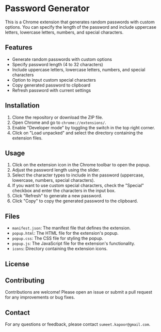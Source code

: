 # Password Generator

This is a Chrome extension that generates random passwords with custom options. You can specify the length of the password and include uppercase letters, lowercase letters, numbers, and special characters.

## Features

- Generate random passwords with custom options
- Specify password length (4 to 32 characters)
- Include uppercase letters, lowercase letters, numbers, and special characters
- Option to input custom special characters
- Copy generated password to clipboard
- Refresh password with current settings

## Installation

1. Clone the repository or download the ZIP file.
2. Open Chrome and go to `chrome://extensions/`.
3. Enable "Developer mode" by toggling the switch in the top right corner.
4. Click on "Load unpacked" and select the directory containing the extension files.

## Usage

1. Click on the extension icon in the Chrome toolbar to open the popup.
2. Adjust the password length using the slider.
3. Select the character types to include in the password (uppercase, lowercase, numbers, special characters).
4. If you want to use custom special characters, check the "Special" checkbox and enter the characters in the input box.
5. Click "Refresh" to generate a new password.
6. Click "Copy" to copy the generated password to the clipboard.

## Files

- `manifest.json`: The manifest file that defines the extension.
- `popup.html`: The HTML file for the extension's popup.
- `popup.css`: The CSS file for styling the popup.
- `popup.js`: The JavaScript file for the extension's functionality.
- `icons`: Directory containing the extension icons.

## License


## Contributing

Contributions are welcome! Please open an issue or submit a pull request for any improvements or bug fixes.

## Contact

For any questions or feedback, please contact `sumeet.kapoor@gmail.com`.